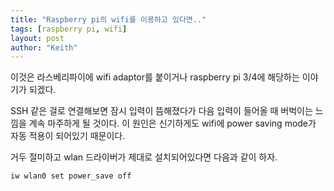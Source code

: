 ```yaml
---
title: "Raspberry pi의 wifi를 이용하고 있다면.."
tags: [raspberry pi, wifi]
layout: post
author: "Keith"
---
```


이것은 라스베리파이에 wifi adaptor를 붙이거나 raspberry pi 3/4에 해당하는 이야기가 되겠다.

SSH 같은 걸로 연결해보면 잠시 입력이 뜸해졌다가 다음 입력이 들어올 때 버벅이는 느낌을 계속 마주하게 될 것이다. 이 원인은 신기하게도 wifi에 power saving mode가 자동 적용이 되어있기 때문이다.

거두 절미하고 wlan 드라이버가 제대로 설치되어있다면 다음과 같이 하자.

```iw wlan0 set power_save off```